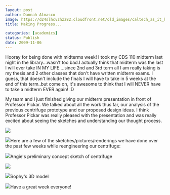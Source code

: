 ```yaml
---
layout: post
author: Dannah Almasco
image: https://d24slhcvzhzz82.cloudfront.net/old_images/caltech_as_it_happens/6a0105349b8251970b0120a6a61ca5970c.jpg
title: Making Progress...

categories: [academics]
status: Publish
date: 2009-11-06
---
```



Hooray for being done with midterms week!
I took my CDS 110 midterm last night in the library...wasn't too bad.I actually think that midterm was the last I will ever take IN MY LIFE....since 2nd and 3rd term all I am really taking is my thesis and 2 other classes that don't have written midterm exams. I guess, that doesn't include the finals I will have to take in 5 weeks at the end of this term..but come on, it's awesome to think that I will NEVER have to take a midterm EVER again! :D

My team and I just finished giving our midterm presentation in front of Professor Pickar. We talked about all the work thus far, our analysis of the previous centrifuge prototype and our proposed design ideas. I think Professor Pickar was really pleased with the presentation and was really excited about seeing the sketches and understanding our thought process.


![](https://d24slhcvzhzz82.cloudfront.net/old_images/caltech_as_it_happens/6a0105349b8251970b0120a6a61ed9970c.jpg)

![](https://d24slhcvzhzz82.cloudfront.net/old_images/caltech_as_it_happens/6a0105349b8251970b0120a650b265970b.jpg)Here are a few of the sketches/pictures/renderings we have done over the past few weeks while reengineering our centrifuge:


![](https://d24slhcvzhzz82.cloudfront.net/old_images/caltech_as_it_happens/6a0105349b8251970b0120a650b44a970b.jpg)Angie's preliminary concept sketch of centrifuge


![](https://d24slhcvzhzz82.cloudfront.net/old_images/caltech_as_it_happens/6a0105349b8251970b0120a650b807970b.jpg)

![](https://d24slhcvzhzz82.cloudfront.net/old_images/caltech_as_it_happens/6a0105349b8251970b0120a650ba0b970b.jpg)Sophy's 3D model


![](https://d24slhcvzhzz82.cloudfront.net/old_images/caltech_as_it_happens/6a0105349b8251970b0120a6a628ae970c.png)Have a great week everyone!

